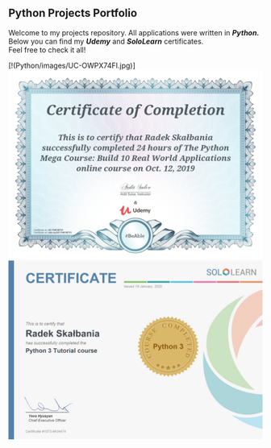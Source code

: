 ## Python Projects Portfolio ##

Welcome to my projects repository. All applications were written in ***Python.***   
Below you can find my ***Udemy*** and ***SoloLearn*** certificates.  
Feel free to check it all!

[!(Python/images/UC-OWPX74FI.jpg)]
![](Python/images/certificate.jpg)
![](Python/images/Python_certificate.jpg)
